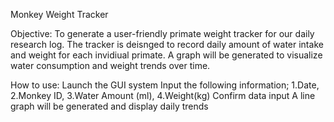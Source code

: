 Monkey Weight Tracker

Objective: To generate a user-friendly primate weight tracker for our daily research log. The tracker is deisnged to record daily amount of water intake and weight for each invidiual primate. A graph will be generated to visualize water consumption and weight trends over time.

How to use:
Launch the GUI system
Input the following information; 1.Date, 2.Monkey ID, 3.Water Amount (ml), 4.Weight(kg)
Confirm data input
A line graph will be generated and display daily trends
